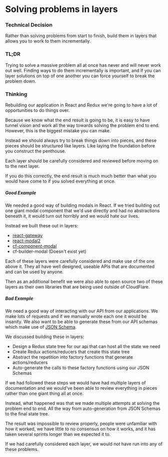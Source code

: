 # Solving problems in layers

### Technical Decision

Rather than solving problems from start to finish, build them in layers that
allows you to work to them incrementally.

### TL;DR

Trying to solve a massive problem all at once has never and will never work out
well. Finding ways to do them incrementally is important, and if you can layer
solutions on top of one another you can force yourself to break the problem
down.

### Thinking

Rebuilding our application in React and Redux we're going to have a lot of
opportunities to do things over.

Because we know what the end result is going to be, it is easy to have tunnel
vision and work all the way towards solving the problem end to end. However,
this is the biggest mistake you can make.

Instead we should always try to break things down into pieces, and these pieces
should be structured like layers. Like laying the foundation before you
construct the penthouse.

Each layer should be carefully considered and reviewed before moving on to the
next layer.

If you do this correctly, the end result is much much better than what you
would have come to if you solved everything at once.

##### Good Example

We needed a good way of building modals in React. If we tried building out one
giant modal component that we'd use directly and had no abstractions beneath
it, it would turn out horribly and we would hate our lives.

Instead we built these out in layers:

- [react-gateway](https://github.com/cloudflare/react-gateway)
- [react-modal2](https://github.com/cloudflare/react-modal2)
- [cf-component-modal](https://github.com/cloudflare/cf-ui/tree/master/packages/cf-component-modal)
- cf-builder-modal (Doesn't exist yet)

Each of these layers were carefully considered and make use of the one above
it. They all have well designed, useable APIs that are documented and can be
used by anyone.

Then as an additional benefit we were also able to open source two of these
layers as their own libraries that are being used outside of CloudFlare.

##### Bad Example

We need a good way of interacting with our API from our applications. We make
lots of requests and if we manually wrote each one it would be insanity. We
also want to be able to generate these from our API schemas which make use of
[JSON Schema](http://json-schema.org/).

We discussed building these in layers:

- Design a Redux state tree for our api that can host all the state we need
- Create Redux actions/reducers that create this state tree
- Abstract the repetition into factory functions that generate actions/reducers
- Auto-generate the calls to these factory functions using our JSON Schemas

If we had followed these steps we would have had multiple layers of
documentation and we would've been able to review everything in pieces rather
than one giant thing all at once.

Instead, what happened was that we made multiple attempts at solving the
problem end to end. All the way from auto-generation from JSON Schemas to the
final state tree.

The result was impossible to review properly, people were unfamiliar with how
it worked, we have little to no consensus on how it works, and it has taken
several sprints longer than we expected it to.

If we had carefully considered each layer, we would not have run into any of
these problems.
